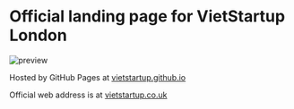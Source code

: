 # Official landing page for VietStartup London

![preview](https://d2ffutrenqvap3.cloudfront.net/items/2y1F470Q231k0g243h2z/Screen%20Recording%202018-03-26%20at%2009.30%20am.gif?v=2451242b)

Hosted by GitHub Pages at [vietstartup.github.io](vietstartup.github.io)

Official web address is at [vietstartup.co.uk](vietstartup.co.uk)

